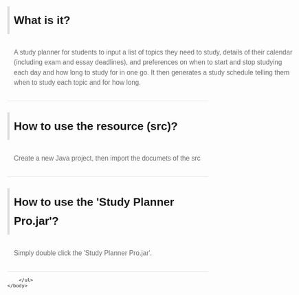 <html lang="en">
    <head>
        <title>Read Me</title>
        <meta charset="UTF-8" />
    </head>
    <style>
	body {
		padding: 0; 
		font: 13px Helvetica, arial, freesans, clean, sans-serif;
	}
	ul { padding: 0; } 
	ul > li { 
		list-style: none;
		border-bottom: 1px solid #ddd;
	}
	ul > li > h1 {
		font-size: 2.0em;
		border-left: 5px solid #ddd;
		margin: 1em 0 15px;
		padding: 10;
		font-weight: bold;
		line-height: 1.7;
		cursor: text;
		position: relative;
	}
	ul > li > p {
		color: #6c6d70;
		padding: 15px;
		font-size: 1.2em;
		//font-weight: 700;
		line-height: 1.5em;
		width: 650px;
	}
	</style>
    <body>
       <ul>
       	 <li>	
        	<h1>What is it?</h1>
            <p>A study planner for students to input a list of topics they need to study, details of
their calendar (including exam and essay deadlines), and preferences on when to start and stop
studying each day and how long to study for in one go. It then generates a study schedule telling
them when to study each topic and for how long.</p>
         </li>
          <li>	
        	<h1>How to use the resource (src)?</h1>
            <p>Create a new Java project, then import the documets of the src</p>
          </li>
          <li>	
        	<h1>How to use the 'Study Planner Pro.jar'?</h1>
            <p>Simply double click the 'Study Planner Pro.jar'.</p>
          </li>
          
        </ul>
    </body>
</html>